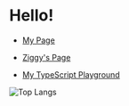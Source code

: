 # Hello!

* [My Page](https://c0d3-5t3w.github.io/)


* [Ziggy's Page](https://c0d3-5t3w.github.io/Ziggy/)

* [My TypeScript Playground](https://c0d3-5t3w.github.io/forFun/)
    
![Top Langs](https://github-readme-stats.vercel.app/api/top-langs/?username=c0d3-5t3w&layout=compact) 

<!-- <3 -->
